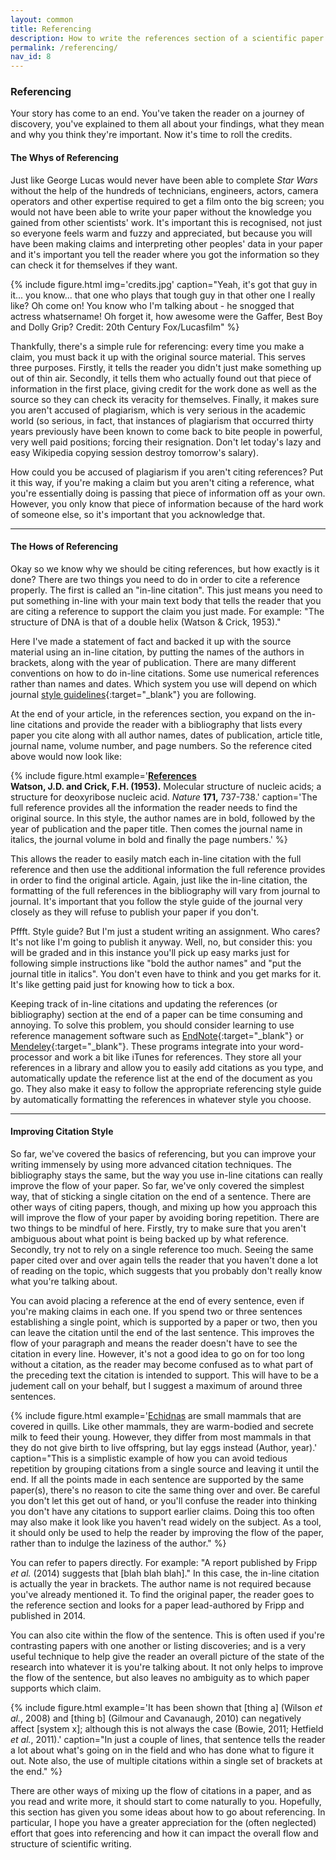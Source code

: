 ```yaml
---
layout: common
title: Referencing
description: How to write the references section of a scientific paper or report
permalink: /referencing/
nav_id: 8
---
```

### Referencing

Your story has come to an end. You've taken the reader on a journey of discovery, you've explained to them all about your findings, what they mean and why you think they're important. Now it's time to roll the credits.

#### The Whys of Referencing

Just like George Lucas would never have been able to complete <i>Star Wars</i> without the help of the hundreds of technicians, engineers, actors, camera operators and other expertise required to get a film onto the big screen; you would not have been able to write your paper without the knowledge you gained from other scientists' work. It's important this is recognised, not just so everyone feels warm and fuzzy and appreciated, but because you will have been making claims and interpreting other peoples' data in your paper and it's important you tell the reader where you got the information so they can check it for themselves if they want.

{% include figure.html img='credits.jpg' caption="Yeah, it's got that guy in it... you know... that one who plays that tough guy in that other one I really like? Oh come on! You know who I'm talking about - he snogged that actress whatsername! Oh forget it, how awesome were the Gaffer, Best Boy and Dolly Grip? Credit: 20th Century Fox/Lucasfilm" %}

Thankfully, there's a simple rule for referencing: every time you make a claim, you must back it up with the original source material. This serves three purposes. Firstly, it tells the reader you didn't just make something up out of thin air. Secondly, it tells them who actually found out that piece of information in the first place, giving credit for the work done as well as the source so they can check its veracity for themselves. Finally, it makes sure you aren't accused of plagiarism, which is very serious in the academic world (so serious, in fact, that instances of plagiarism that occurred thirty years previously have been known to come back to bite people in powerful, very well paid positions; forcing their resignation. Don't let today's lazy and easy Wikipedia copying session destroy tomorrow's salary).

How could you be accused of plagiarism if you aren't citing references? Put it this way, if you're making a claim but you aren't citing a reference, what you're essentially doing is passing that piece of information off as your own. However, you only know that piece of information because of the hard work of someone else, so it's important that you acknowledge that.

<hr>

#### The Hows of Referencing

Okay so we know why we should be citing references, but how exactly is it done? There are two things you need to do in order to cite a reference properly. The first is called an "in-line citation". This just means you need to put something in-line with your main text body that tells the reader that you are citing a reference to support the claim you just made. For example:
"The structure of DNA is that of a double helix (Watson &amp; Crick, 1953)."

Here I've made a statement of fact and backed it up with the source material using an in-line citation, by putting the names of the authors in brackets, along with the year of publication. There are many different conventions on how to do in-line citations. Some use numerical references rather than names and dates. Which system you use will depend on which journal [style guidelines](http://www.plagiarism.org/citing-sources/citation-styles/){:target="&#x5f;blank"} you are following.

At the end of your article, in the references section, you expand on the in-line citations and provide the reader with a bibliography that lists every paper you cite along with all author names, dates of publication, article title, journal name, volume number, and page numbers. So the reference cited above would now look like:

{% include figure.html example='<u><b>References</b></u><br><b>Watson, J.D. and Crick, F.H. (1953).</b> Molecular structure of nucleic acids; a structure for deoxyribose nucleic acid. <i>Nature</i> <b>171,</b> 737-738.' caption='The full reference provides all the information the reader needs to find the original source. In this style, the author names are in bold, followed by the year of publication and the paper title. Then comes the journal name in italics, the journal volume in bold and finally the page numbers.' %}

This allows the reader to easily match each in-line citation with the full reference and then use the additional information the full reference provides in order to find the original article. Again, just like the in-line citation, the formatting of the full references in the bibliography will vary from journal to journal. It's important that you follow the style guide of the journal very closely as they will refuse to publish your paper if you don't.

Pffft. Style guide? But I'm just a student writing an assignment. Who cares? It's not like I'm going to publish it anyway. Well, no, but consider this: you will be graded and in this instance you'll pick up easy marks just for following simple instructions like "bold the author names" and "put the journal title in italics". You don't even have to think and you get marks for it. It's like getting paid just for knowing how to tick a box.

Keeping track of in-line citations and updating the references (or bibliography) section at the end of a paper can be time consuming and annoying. To solve this problem, you should consider learning to use reference management software such as [EndNote](http://endnote.com/){:target="&#x5f;blank"} or [Mendeley](https://www.mendeley.com/){:target="&#x5f;blank"}. These programs integrate into your word-processor and work a bit like iTunes for references. They store all your references in a library and allow you to easily add citations as you type, and automatically update the reference list at the end of the document as you go. They also make it easy to follow the appropriate referencing style guide by automatically formatting the references in whatever style you choose.

<hr>

#### Improving Citation Style

So far, we've covered the basics of referencing, but you can improve your writing immensely by using more advanced citation techniques. The bibliography stays the same, but the way you use in-line citations can really improve the flow of your paper. So far, we've only covered the simplest way, that of sticking a single citation on the end of a sentence. There are other ways of citing papers, though, and mixing up how you approach this will improve the flow of your paper by avoiding boring repetition. There are two things to be mindful of here. Firstly, try to make sure that you aren't ambiguous about what point is being backed up by what reference. Secondly, try not to rely on a single reference too much. Seeing the same paper cited over and over again tells the reader that you haven't done a lot of reading on the topic, which suggests that you probably don't really know what you're talking about.

You can avoid placing a reference at the end of every sentence, even if you're making claims in each one. If you spend two or three sentences establishing a single point, which is supported by a paper or two, then you can leave the citation until the end of the last sentence. This improves the flow of your paragraph and means the reader doesn't have to see the citation in every line. However, it's not a good idea to go on for too long without a citation, as the reader may become confused as to what part of the preceding text the citation is intended to support. This will have to be a judement call on your behalf, but I suggest a maximum of around three sentences.

{% include figure.html example='<a href="https://en.wikipedia.org/wiki/Echidna" target="&#x5f;blank">Echidnas</a> are small mammals that are covered in quills. Like other mammals, they are warm-bodied and secrete milk to feed their young. However, they differ from most mammals in that they do not give birth to live offspring, but lay eggs instead (Author, year).' caption="This is a simplistic example of how you can avoid tedious repetition by grouping citations from a single source and leaving it until the end. If all the points made in each sentence are supported by the same paper(s), there's no reason to cite the same thing over and over. Be careful you don't let this get out of hand, or you'll confuse the reader into thinking you don't have any citations to support earlier claims. Doing this too often may also make it look like you haven't read widely on the subject. As a tool, it should only be used to help the reader by improving the flow of the paper, rather than to indulge the laziness of the author." %}

You can refer to papers directly. For example: "A report published by Fripp _et al._ (2014) suggests that [blah blah blah]." In this case, the in-line citation is actually the year in brackets. The author name is not required because you've already mentioned it. To find the original paper, the reader goes to the reference section and looks for a paper lead-authored by Fripp and published in 2014.

You can also cite within the flow of the sentence. This is often used if you're contrasting papers with one another or listing discoveries; and is a very useful technique to help give the reader an overall picture of the state of the research into whatever it is you're talking about. It not only helps to improve the flow of the sentence, but also leaves no ambiguity as to which paper supports which claim.

{% include figure.html example='It has been shown that [thing a] (Wilson <i>et al.</i>, 2008) and [thing b] (Gilmour and Cavanaugh, 2010) can negatively affect [system x]; although this is not always the case (Bowie, 2011; Hetfield <i>et al.</i>, 2011).' caption="In just a couple of lines, that sentence tells the reader a lot about what's going on in the field and who has done what to figure it out. Note also, the use of multiple citations within a single set of brackets at the end." %}

There are other ways of mixing up the flow of citations in a paper, and as you read and write more, it should start to come naturally to you. Hopefully, this section has given you some ideas about how to go about referencing. In particular, I hope you have a greater appreciation for the (often neglected) effort that goes into referencing and how it can impact the overall flow and structure of scientific writing.
